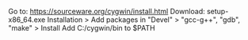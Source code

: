 Go to: https://sourceware.org/cygwin/install.html
Download: setup-x86_64.exe
Installation > Add packages in "Devel" > "gcc-g++", "gdb", "make" > Install
Add C:/cygwin/bin to $PATH